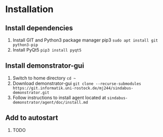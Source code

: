 # Installation

## Install dependencies
1. Install GIT and Python3 package manager pip3 `sudo apt install git python3-pip`
2. Install PyQt5 `pip3 install pyqt5`

## Install demonstrator-gui
1. Switch to home directory `cd ~`
2. Download demonstrator-gui `git clone --recurse-submodules https://git.informatik.uni-rostock.de/mj244/sindabus-demonstrator.git`
3. Follow instructions to install agent located at `sindabus-demonstrator/agent/doc/install.md`

## Add to autostart
1. TODO
